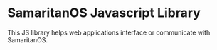 # SamaritanOS Javascript Library

This JS library helps web applications interface or communicate with SamaritanOS. 
